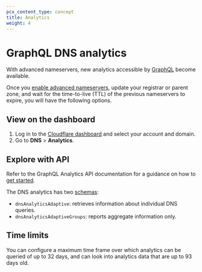 ```yaml
---
pcx_content_type: concept
title: Analytics
weight: 4
---
```


# GraphQL DNS analytics

With advanced nameservers, new analytics accessible by [GraphQL](/analytics/graphql-api/) become available.

Once you [enable advanced nameservers](/dns/foundation-dns/setup/), update your registrar or parent zone, and wait for the time-to-live (TTL) of the previous nameservers to expire, you will have the following options.

## View on the dashboard

1. Log in to the [Cloudflare dashboard](https://dash.cloudflare.com/login) and select your account and domain.
2. Go to **DNS** > **Analytics**.

## Explore with API

Refer to the GraphQL Analytics API documentation for a guidance on how to [get started](/analytics/graphql-api/getting-started/).

The DNS analytics has two [schemas](/analytics/graphql-api/getting-started/explore-graphql-schema/):

- `dnsAnalyticsAdaptive`: retrieves information about individual DNS queries.
- `dnsAnalyticsAdaptiveGroups`: reports aggregate information only.

## Time limits

You can configure a maximum time frame over which analytics can be queried of up to 32 days, and can look into analytics data that are up to 93 days old.